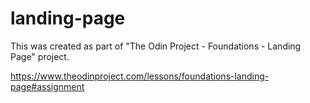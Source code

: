 # landing-page
This was created as part of "The Odin Project - Foundations - Landing Page" project.

https://www.theodinproject.com/lessons/foundations-landing-page#assignment
